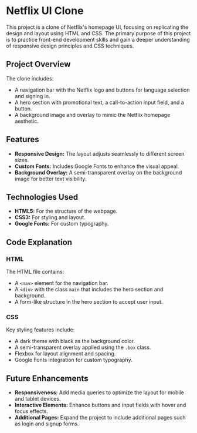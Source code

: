 # Netflix UI Clone

This project is a clone of Netflix's homepage UI, focusing on replicating the design and layout using HTML and CSS. The primary purpose of this project is to practice front-end development skills and gain a deeper understanding of responsive design principles and CSS techniques.

## Project Overview

The clone includes:
- A navigation bar with the Netflix logo and buttons for language selection and signing in.
- A hero section with promotional text, a call-to-action input field, and a button.
- A background image and overlay to mimic the Netflix homepage aesthetic.

## Features

- **Responsive Design:** The layout adjusts seamlessly to different screen sizes.
- **Custom Fonts:** Includes Google Fonts to enhance the visual appeal.
- **Background Overlay:** A semi-transparent overlay on the background image for better text visibility.

## Technologies Used

- **HTML5:** For the structure of the webpage.
- **CSS3:** For styling and layout.
- **Google Fonts:** For custom typography.

## Code Explanation

### HTML

The HTML file contains:
- A `<nav>` element for the navigation bar.
- A `<div>` with the class `main` that includes the hero section and background.
- A form-like structure in the hero section to accept user input.

### CSS

Key styling features include:
- A dark theme with black as the background color.
- A semi-transparent overlay applied using the `.box` class.
- Flexbox for layout alignment and spacing.
- Google Fonts integration for custom typography.

## Future Enhancements

- **Responsiveness:** Add media queries to optimize the layout for mobile and tablet devices.
- **Interactive Elements:** Enhance buttons and input fields with hover and focus effects.
- **Additional Pages:** Expand the project to include additional pages such as login and signup forms.

